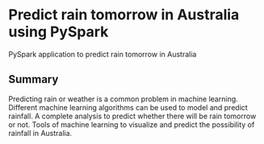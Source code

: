 # Predict rain tomorrow in Australia using PySpark

PySpark application to predict rain tomorrow in Australia

## Summary

Predicting rain or weather is a common problem in machine learning. Different machine learning algorithms can be used to model and predict rainfall. A complete analysis to predict whether there will be rain tomorrow or not. Tools of machine learning to visualize and predict the possibility of rainfall in Australia.
